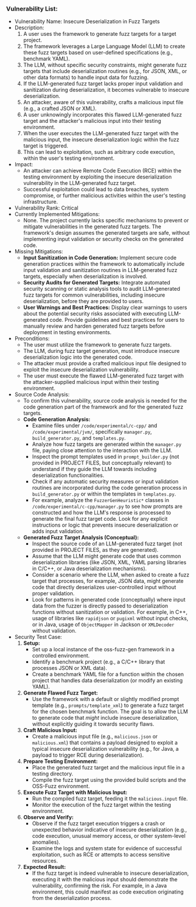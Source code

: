 ### Vulnerability List:

- Vulnerability Name: Insecure Deserialization in Fuzz Targets
- Description:
    1. A user uses the framework to generate fuzz targets for a target project.
    2. The framework leverages a Large Language Model (LLM) to create these fuzz targets based on user-defined specifications (e.g., benchmark YAML).
    3. The LLM, without specific security constraints, might generate fuzz targets that include deserialization routines (e.g., for JSON, XML, or other data formats) to handle input data for fuzzing.
    4. If the LLM-generated fuzz target lacks proper input validation and sanitization during deserialization, it becomes vulnerable to insecure deserialization.
    5. An attacker, aware of this vulnerability, crafts a malicious input file (e.g., a crafted JSON or XML).
    6. A user unknowingly incorporates this flawed LLM-generated fuzz target and the attacker's malicious input into their testing environment.
    7. When the user executes the LLM-generated fuzz target with the malicious input, the insecure deserialization logic within the fuzz target is triggered.
    8. This can lead to exploitation, such as arbitrary code execution, within the user's testing environment.
- Impact:
    - An attacker can achieve Remote Code Execution (RCE) within the testing environment by exploiting the insecure deserialization vulnerability in the LLM-generated fuzz target.
    - Successful exploitation could lead to data breaches, system compromise, or further malicious activities within the user's testing infrastructure.
- Vulnerability Rank: Critical
- Currently Implemented Mitigations:
    - None. The project currently lacks specific mechanisms to prevent or mitigate vulnerabilities in the generated fuzz targets. The framework's design assumes the generated targets are safe, without implementing input validation or security checks on the generated code.
- Missing Mitigations:
    - **Input Sanitization in Code Generation:** Implement secure code generation practices within the framework to automatically include input validation and sanitization routines in LLM-generated fuzz targets, especially when deserialization is involved.
    - **Security Audits for Generated Targets:** Integrate automated security scanning or static analysis tools to audit LLM-generated fuzz targets for common vulnerabilities, including insecure deserialization, before they are provided to users.
    - **User Warnings and Best Practices:** Display clear warnings to users about the potential security risks associated with executing LLM-generated code. Provide guidelines and best practices for users to manually review and harden generated fuzz targets before deployment in testing environments.
- Preconditions:
    - The user must utilize the framework to generate fuzz targets.
    - The LLM, during fuzz target generation, must introduce insecure deserialization logic into the generated code.
    - The attacker must provide a crafted malicious input file designed to exploit the insecure deserialization vulnerability.
    - The user must execute the flawed LLM-generated fuzz target with the attacker-supplied malicious input within their testing environment.
- Source Code Analysis:
    - To confirm this vulnerability, source code analysis is needed for the code generation part of the framework and for the generated fuzz targets.
    - **Code Generation Analysis:**
        - Examine files under `/code/experimental/c-cpp/` and `/code/experimental/jvm/`, specifically `manager.py`, `build_generator.py`, and `templates.py`.
        - Analyze how fuzz targets are generated within the `manager.py` file, paying close attention to the interaction with the LLM.
        - Inspect the prompt templates used in `prompt_builder.py` (not provided in PROJECT FILES, but conceptually relevant) to understand if they guide the LLM towards including deserialization functionalities.
        - Check if any automatic security measures or input validation routines are incorporated during the code generation process in `build_generator.py` or within the templates in `templates.py`.
        - For example, analyze the `FuzzerGenHeuristic*` classes in `/code/experimental/c-cpp/manager.py` to see how prompts are constructed and how the LLM's response is processed to generate the final fuzz target code. Look for any explicit instructions or logic that prevents insecure deserialization or adds input validation.
    - **Generated Fuzz Target Analysis (Conceptual):**
        - Inspect the source code of an LLM-generated fuzz target (not provided in PROJECT FILES, as they are generated).
        - Assume that the LLM might generate code that uses common deserialization libraries (like JSON, XML, YAML parsing libraries in C/C++, or Java deserialization mechanisms).
        - Consider a scenario where the LLM, when asked to create a fuzz target that processes, for example, JSON data, might generate code that directly deserializes user-controlled input without proper validation.
        - Look for patterns in generated code (conceptually) where input data from the fuzzer is directly passed to deserialization functions without sanitization or validation. For example, in C++, usage of libraries like `rapidjson` or `pugixml` without input checks, or in Java, usage of `ObjectMapper` in Jackson or `XMLDecoder` without validation.
- Security Test Case:
    1. **Setup:**
        - Set up a local instance of the oss-fuzz-gen framework in a controlled environment.
        - Identify a benchmark project (e.g., a C/C++ library that processes JSON or XML data).
        - Create a benchmark YAML file for a function within the chosen project that handles data deserialization (or modify an existing YAML).
    2. **Generate Flawed Fuzz Target:**
        - Use the framework with a default or slightly modified prompt template (e.g., `prompts/template_xml`) to generate a fuzz target for the chosen benchmark function. The goal is to allow the LLM to generate code that *might* include insecure deserialization, without explicitly guiding it towards security flaws.
    3. **Craft Malicious Input:**
        - Create a malicious input file (e.g., `malicious.json` or `malicious.xml`) that contains a payload designed to exploit a typical insecure deserialization vulnerability (e.g., for Java, a payload to trigger RCE during deserialization).
    4. **Prepare Testing Environment:**
        - Place the generated fuzz target and the malicious input file in a testing directory.
        - Compile the fuzz target using the provided build scripts and the OSS-Fuzz environment.
    5. **Execute Fuzz Target with Malicious Input:**
        - Run the compiled fuzz target, feeding it the `malicious.input` file.
        - Monitor the execution of the fuzz target within the testing environment.
    6. **Observe and Verify:**
        - Observe if the fuzz target execution triggers a crash or unexpected behavior indicative of insecure deserialization (e.g., code execution, unusual memory access, or other system-level anomalies).
        - Examine the logs and system state for evidence of successful exploitation, such as RCE or attempts to access sensitive resources.
    7. **Expected Result:**
        - If the fuzz target is indeed vulnerable to insecure deserialization, executing it with the malicious input should demonstrate the vulnerability, confirming the risk. For example, in a Java environment, this could manifest as code execution originating from the deserialization process.